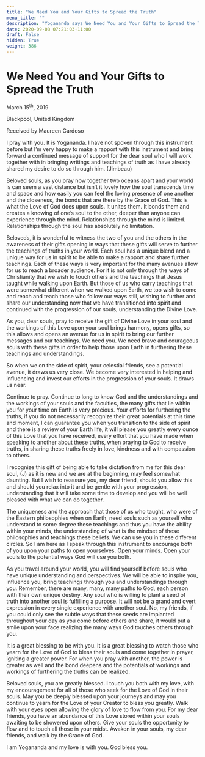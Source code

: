 ```yaml
---
title: "We Need You and Your Gifts to Spread the Truth"
menu_title: ""
description: "Yogananda says We Need You and Your Gifts to Spread the Truth"
date: 2020-09-08 07:21:03+11:00
draft: False
hidden: True
weight: 386
---
```

# We Need You and Your Gifts to Spread the Truth 

March 15<sup>th</sup>, 2019

Blackpool, United Kingdom

Received by Maureen Cardoso



I pray with you. It is Yogananda. I have not spoken through this instrument before but I’m very happy to make a rapport with this instrument and bring forward a continued message of support for the dear soul who I will work together with in bringing writings and teachings of truth as I have already shared my desire to do so through him. (Jimbeau)

Beloved souls, as you pray now together two oceans apart and your world is can seem a vast distance but isn’t it lovely how the soul transcends time and space and how easily you can feel the loving presence of one another and the closeness, the bonds that are there by the Grace of God. This is what the Love of God does upon souls. It unites them. It bonds them and creates a knowing of one’s soul to the other, deeper than anyone can experience through the mind. Relationships through the mind is limited. Relationships through the soul has absolutely no limitation.

Beloveds, it is wonderful to witness the two of you and the others in the awareness of their gifts opening in ways that these gifts will serve to further the teachings of truths in your world. Each soul has a unique blend and a unique way for us in spirit to be able to make a rapport and share further teachings. Each of these ways is very important for the many avenues allow for us to reach a broader audience. For it is not only through the ways of Christianity that we wish to touch others and the teachings that Jesus taught while walking upon Earth. But those of us who carry teachings that were somewhat different when we walked upon Earth, we too wish to come and reach and teach those who follow our ways still, wishing to further and share our understanding now that we have transitioned into spirit and continued with the progression of our souls, understanding the Divine Love. 

As you, dear souls, pray to receive the gift of Divine Love in your soul and the workings of this Love upon your soul brings harmony, opens gifts, so this allows and opens an avenue for us in spirit to bring our further messages and our teachings. We need you. We need brave and courageous souls with these gifts in order to help those upon Earth in furthering these teachings and understandings. 

So when we on the side of spirit, your celestial friends, see a potential avenue, it draws us very close. We become very interested in helping and influencing and invest our efforts in the progression of your souls. It draws us near.

Continue to pray. Continue to long to know God and the understandings and the workings of your souls and the faculties, the many gifts that lie within you for your time on Earth is very precious. Your efforts for furthering the truths, if you do not necessarily recognize their great potentials at this time and moment, I can guarantee you when you transition to the side of spirit and there is a review of your Earth life, it will please you greatly every ounce of this Love that you have received, every effort that you have made when speaking to another about these truths, when praying to God to receive truths, in sharing these truths freely in love, kindness and with compassion to others. 

I recognize this gift of being able to take dictation from me for this dear soul, (J) as it is new and we are at the beginning, may feel somewhat daunting. But I wish to reassure you, my dear friend, should you allow this and should you relax into it and be gentle with your progression, understanding that it will take some time to develop and you will be well pleased with what we can do together. 

The uniqueness and the approach that those of us who taught, who were of the Eastern philosophies when on Earth, need souls such as yourself who understand to some degree these teachings and thus you have the ability within your minds, the understanding of what is the mindset of these philosophies and teachings these beliefs. We can use you in these different circles. So I am here as I speak through this instrument to encourage both of you upon your paths to open yourselves. Open your minds. Open your souls to the potential ways God will use you both. 

As you travel around your world, you will find yourself before souls who have unique understanding and perspectives. We will be able to inspire you, influence you, bring teachings through you and understandings through you. Remember, there are many, many, many paths to God, each person with their own unique destiny. Any soul who is willing to plant a seed of truth into another soul is fulfilling a purpose. It will not be a grand and overt expression in every single experience with another soul. No, my friends, if you could only see the subtle ways that these seeds are implanted throughout your day as you come before others and share, it would put a smile upon your face realizing the many ways God touches others through you. 

It is a great blessing to be with you. It is a great blessing to watch those who yearn for the Love of God to bless their souls and come together in prayer, igniting a greater power. For when you pray with another, the power is greater as well and the bond deepens and the potentials of workings and workings of furthering the truths can be realized.

Beloved souls, you are greatly blessed. I touch you both with my love, with my encouragement for all of those who seek for the Love of God in their souls. May you be deeply blessed upon your journeys and may you continue to yearn for the Love of your Creator to bless you greatly. Walk with your eyes open allowing the glory of love to flow from you. For my dear friends, you have an abundance of this Love stored within your souls awaiting to be showered upon others. Give your souls the opportunity to flow and to touch all those in your midst. Awaken in your souls, my dear friends, and walk by the Grace of God.

I am Yogananda and my love is with you. God bless you.

 